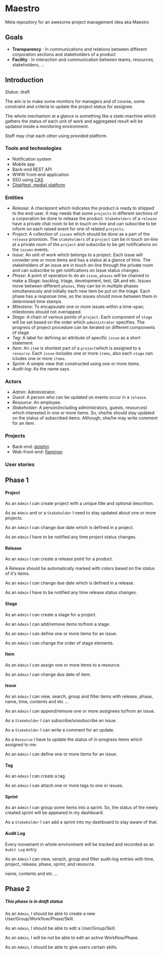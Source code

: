 # Maestro

Meta repository for an awesome project management idea aka Maestro

## Goals

- **Transparency** : In communications and relations between different corporation sections and stakeholders of a product
- **Facility** : In interaction and communication between teams, resources, stakeholders, ...

## Introduction

Status: draft


The aim is to make some monitors for managers and of course, some constraint
and criteria to update the project status for assignee.

The whole mechanism at a glance is something like a state-machine which gathers
the status of each unit of work and aggregated result will be updated inside a
monitoring environment.

Staff may chat each other using provided platform.


### Tools and technologies

- Notification system
- Mobile app
- Back-end REST API
- WWW front-end application
- SSO using [CAS](https://github.com/Carrene/carrene-authorization-service)
- [Chat(text, media) platform](https://github.com/Carrene/social-network)


### Entities

- *Release*: A checkpoint which indicates the product is ready to shipped to
	the end-user. It may needs that some `projects` in different sections of a corporation be done to release the product.
`Stakeholders` of a `release` have a private chat room to be in touch on-line and can subscribe to be inform on each raised event for one of related `projects`. 
- *Project*: A collection of `issues` which should be done as a part of the `release` provision. The `stakeholders` of a `project` can be in touch on-line at a private room of the `project` and subscribe to be get notifications on the `issues` events.
- *Issue*: An unit of work which belongs to a project. Each issue will consider one or more items and has a status at a glance of time. The stakeholders of an issue are in touch on-line through the private room and can subscribe to get notifications on Issue status changes.
- *Phase*: A point of operation to do an `issue`, `phases` will be chained to make a *Stage*: backlog, triage, development, test, QA and etc. Issues move between different `phases`, they can be in multiple phases simultaneously and initially each new item be put on the triage. Each phase has a response time, so the issues should move between them in determined time stamps.
- *Milestone*: To encapsulate one or more issues within a time-span, milestones should not overlapped.
- *Stage*: A chain of various points of `project`. Each component of `stage` will be set based on the order which `administrator` specifies. The progress of project procedure can be iterated on different components of stage.
- *Tag*: A label for defining an attribute of specific `issue` as a short statement.
- *Item*: An `item` is shortest part of a `project`which is assigned to a `resource`. Each `issue` includes one or more `items`, also each `stage` can icludes one or more `items`. 
- *Sprint*: A simple view that constructed using one or more items.
- *Audit-log*: As the name says.

### Actors

- *Admin*: Administrator.
- *Guest*: A person who can be updated on events occur in a `release`.
- *Resource*: An employee.
- *Stakeholder*: A person(including administrators, guests, resources) which interested in one or more items. So, she/he 
	should stay updated on the status of subscribed items. Although, she/he may write
	comment for an item.

### Projects

- Back-end: [dolphin](https://github.com/Carrene/dolphin)
- Web-front-end: [flamingo](https://github.com/Carrene/flamingo)

### User stories

## Phase 1

#### Project

As an `Admin` I can create project with a unique title and optional descrition. 

As as `Admin` and or a `Stakeholder` I need to stay updated about one or more
projects.

As an `Admin` I can change due date which is defined in a project.

As an `Admin` I have to be notified any time project status changes.

#### Release

As an `Admin` I can create a release point for a product.

A Release should be automatically marked with colors based on the status of 
it's items.

As an `Admin` I can change due date which is defined in a release.

As an `Admin` I have to be notified any time release status changes.

#### Stage

As an `Admin` I can create a stage for a project.

As an `Admin` I can add/remove items to/from a stage.

As an `Admin` I can define one or more items for an issue.

As an `Admin` I can change the order of stage elements.


#### Item

As an `Admin` I can assign one or more items to a resource.

As an `Admin` I can change due date of item.


#### Issue

As an `Admin` I can view, search, group and filter items with release, phase,
name, time, contents and etc ...

As an `Admin` I can append/remove one or more assignees to/from an issue.

As a `Stakeholder` I can subscribe/unsubscribe an issue.

As a `Stakeholder` I can write a comment for an update.

As a `Resource` I have to update the status of in-progress items which 
assigned to me.

As an `Admin` I can define one or more items for an issue.

#### Tag

As an `Admin` I can create a tag.

As an `Admin` I can attach one or more tags to one or issues.


#### Sprint

As an `Admin` I can group some items into a sprint. So, the status of the newly created sprint will be
appeared in my dashboard.

As a `Stakeholder` I can add a sprint into my dashboard to stay aware of that.


#### Audit Log

Every movement in whole environment will be tracked and recorded as an `Audit
Log` entry.

As an `Admin` I can view, serach, group and filter audit-log entries with time,
project, release, phase, sprint, and resource.


name, contents and etc ...

## Phase 2

##### This phase is in draft status

As an `Admin`, I should be able to create a new User/Group/Workflow/Phase/Skill.

As an `Admin`, I should be able to edit a User/Group/Skill.

As an `Admin`, I will be not be able to edit an active Workflow/Phase.

As an `Admin`, I should be able to give users certain skills.

